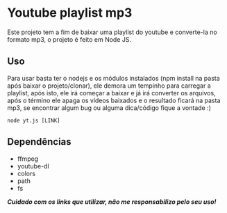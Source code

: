 # Youtube playlist mp3

Este projeto tem a fim de baixar uma playlist do youtube e converte-la no formato mp3, o projeto é feito em Node JS.

## Uso
Para usar basta ter o nodejs e os módulos instalados (npm install na pasta após baixar o projeto/clonar), ele demora um tempinho para carregar a playlist, após isto, ele irá começar a baixar e já irá converter os arquivos, após o término ele apaga os vídeos baixados e o resultado ficará na pasta mp3, se encontrar algum bug ou alguma dica/código fique a vontade :)

```node yt.js [LINK]```

## Dependências
- ffmpeg
- youtube-dl
- colors
- path
- fs

***Cuidado com os links que utilizar, não me responsabilizo pelo seu uso!***